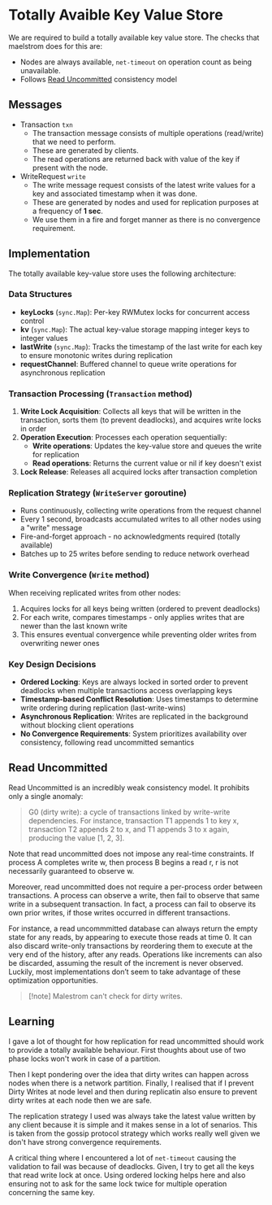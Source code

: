 # Totally Avaible Key Value Store

We are required to build a totally available key value store. The checks that maelstrom does for this are:
- Nodes are always available, `net-timeout` on operation count as being unavailable.
- Follows [Read Uncommitted](#read-uncommitted) consistency model

## Messages

- Transaction `txn`
  - The transaction message consists of multiple operations (read/write) that we need to perform.
  - These are generated by clients.
  - The read operations are returned back with value of the key if present with the node.
- WriteRequest `write`
  - The write message request consists of the latest write values for a key and associated timestamp when it was done.
  - These are generated by nodes and used for replication purposes at a frequency of **1 sec**.
  - We use them in a fire and forget manner as there is no convergence requirement.

## Implementation

The totally available key-value store uses the following architecture:

### Data Structures
- **keyLocks** (`sync.Map`): Per-key RWMutex locks for concurrent access control
- **kv** (`sync.Map`): The actual key-value storage mapping integer keys to integer values
- **lastWrite** (`sync.Map`): Tracks the timestamp of the last write for each key to ensure monotonic writes during replication
- **requestChannel**: Buffered channel to queue write operations for asynchronous replication

### Transaction Processing (`Transaction` method)
1. **Write Lock Acquisition**: Collects all keys that will be written in the transaction, sorts them (to prevent deadlocks), and acquires write locks in order
2. **Operation Execution**: Processes each operation sequentially:
   - **Write operations**: Updates the key-value store and queues the write for replication
   - **Read operations**: Returns the current value or nil if key doesn't exist
3. **Lock Release**: Releases all acquired locks after transaction completion

### Replication Strategy (`WriteServer` goroutine)
- Runs continuously, collecting write operations from the request channel
- Every 1 second, broadcasts accumulated writes to all other nodes using a "write" message
- Fire-and-forget approach - no acknowledgments required (totally available)
- Batches up to 25 writes before sending to reduce network overhead

### Write Convergence (`Write` method)
When receiving replicated writes from other nodes:
1. Acquires locks for all keys being written (ordered to prevent deadlocks)
2. For each write, compares timestamps - only applies writes that are newer than the last known write
3. This ensures eventual convergence while preventing older writes from overwriting newer ones

### Key Design Decisions
- **Ordered Locking**: Keys are always locked in sorted order to prevent deadlocks when multiple transactions access overlapping keys
- **Timestamp-based Conflict Resolution**: Uses timestamps to determine write ordering during replication (last-write-wins)
- **Asynchronous Replication**: Writes are replicated in the background without blocking client operations
- **No Convergence Requirements**: System prioritizes availability over consistency, following read uncommitted semantics

## Read Uncommitted

Read Uncommitted is an incredibly weak consistency model. It prohibits only a single anomaly:
>G0 (dirty write): a cycle of transactions linked by write-write dependencies. For instance, transaction T1 appends 1 to key x, transaction T2 appends 2 to x, and T1 appends 3 to x again, producing the value [1, 2, 3].

Note that read uncommitted does not impose any real-time constraints. If process A completes write w, then process B begins a read r, r is not necessarily guaranteed to observe w.

Moreover, read uncommitted does not require a per-process order between transactions. A process can observe a write, then fail to observe that same write in a subsequent transaction. In fact, a process can fail to observe its own prior writes, if those writes occurred in different transactions.

For instance, a read uncommmitted database can always return the empty state for any reads, by appearing to execute those reads at time 0. It can also discard write-only transactions by reordering them to execute at the very end of the history, after any reads. Operations like increments can also be discarded, assuming the result of the increment is never observed. Luckily, most implementations don’t seem to take advantage of these optimization opportunities.

>[!note] Malestrom can't check for dirty writes.

## Learning

I gave a lot of thought for how replication for read uncommitted should work to provide a totally available behaviour. First thoughts about use of two phase locks won't work in case of a partition.

Then I kept pondering over the idea that dirty writes can happen across nodes when there is a network partition. Finally, I realised that if I prevent Dirty Writes at node level and then during replicatin also ensure to prevent dirty writes at each node then we are safe.

The replication strategy I used was always take the latest value written by any client because it is simple and it makes sense in a lot of senarios. This is taken from the gossip protocol strategy which works really well given we don't have strong convergence requirements.

A critical thing where I encountered a lot of `net-timeout` causing the validation to fail was because of deadlocks. Given, I try to get all the keys that read write lock at once. Using ordered locking helps here and also ensuring not to ask for the same lock twice for multiple operation concerning the same key.
